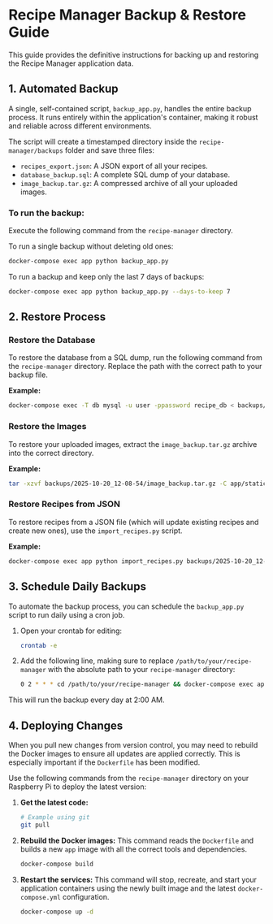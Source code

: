 # Recipe Manager Backup & Restore Guide

This guide provides the definitive instructions for backing up and restoring the Recipe Manager application data.

## 1. Automated Backup

A single, self-contained script, `backup_app.py`, handles the entire backup process. It runs entirely within the application's container, making it robust and reliable across different environments.

The script will create a timestamped directory inside the `recipe-manager/backups` folder and save three files:
- `recipes_export.json`: A JSON export of all your recipes.
- `database_backup.sql`: A complete SQL dump of your database.
- `image_backup.tar.gz`: A compressed archive of all your uploaded images.

### To run the backup:
Execute the following command from the `recipe-manager` directory.

To run a single backup without deleting old ones:
```bash
docker-compose exec app python backup_app.py
```

To run a backup and keep only the last 7 days of backups:
```bash
docker-compose exec app python backup_app.py --days-to-keep 7
```

## 2. Restore Process

### Restore the Database
To restore the database from a SQL dump, run the following command from the `recipe-manager` directory. Replace the path with the correct path to your backup file.

**Example:**
```bash
docker-compose exec -T db mysql -u user -ppassword recipe_db < backups/2025-10-20_12-08-54/database_backup.sql
```

### Restore the Images
To restore your uploaded images, extract the `image_backup.tar.gz` archive into the correct directory.

**Example:**
```bash
tar -xzvf backups/2025-10-20_12-08-54/image_backup.tar.gz -C app/static/uploads
```

### Restore Recipes from JSON
To restore recipes from a JSON file (which will update existing recipes and create new ones), use the `import_recipes.py` script.

**Example:**
```bash
docker-compose exec app python import_recipes.py backups/2025-10-20_12-08-54/recipes_export.json
```

## 3. Schedule Daily Backups

To automate the backup process, you can schedule the `backup_app.py` script to run daily using a cron job.

1.  Open your crontab for editing:
    ```bash
    crontab -e
    ```

2.  Add the following line, making sure to replace `/path/to/your/recipe-manager` with the absolute path to your `recipe-manager` directory:
    ```bash
    0 2 * * * cd /path/to/your/recipe-manager && docker-compose exec app python backup_app.py --days-to-keep 7
    ```
This will run the backup every day at 2:00 AM.

## 4. Deploying Changes

When you pull new changes from version control, you may need to rebuild the Docker images to ensure all updates are applied correctly. This is especially important if the `Dockerfile` has been modified.

Use the following commands from the `recipe-manager` directory on your Raspberry Pi to deploy the latest version:

1.  **Get the latest code:**
    ```bash
    # Example using git
    git pull
    ```

2.  **Rebuild the Docker images:**
    This command reads the `Dockerfile` and builds a new `app` image with all the correct tools and dependencies.
    ```bash
    docker-compose build
    ```

3.  **Restart the services:**
    This command will stop, recreate, and start your application containers using the newly built image and the latest `docker-compose.yml` configuration.
    ```bash
    docker-compose up -d
    ```